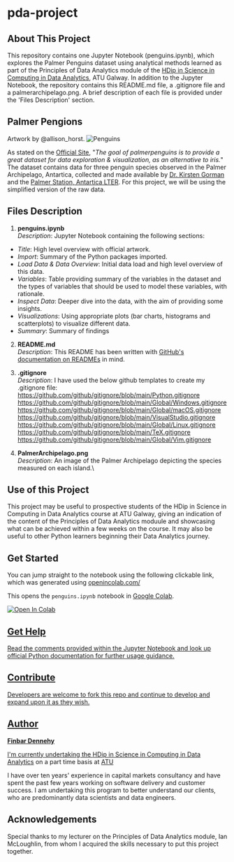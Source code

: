 # pda-project

## About This Project

This repository contains one Jupyter Notebook (penguins.ipynb), which explores the Palmer Penguins dataset using analytical methods learned as part of the Principles of Data Analytics module of the [HDip in Science in Computing in Data Analytics](https://www.gmit.ie/higher-diploma-in-science-in-computing-in-data-analytics), ATU Galway. In addition to the Jupyter Notebook, the repository contains this README.md file, a .gitignore file and a palmerarchipelago.png. A brief description of each file is provided under the 'Files Description' section.

## Palmer Pengions

Artwork by @allison_horst.
![Penguins](https://allisonhorst.github.io/palmerpenguins/reference/figures/lter_penguins.png)

As stated on the [Official Site](https://allisonhorst.github.io/palmerpenguins/), "_The goal of palmerpenguins is to provide a great dataset for data exploration & visualization, as an alternative to iris._" The dataset contains data for three penguin species observed in the Palmer Archipelago, Antartica, collected and made available by [Dr. Kirsten Gorman](https://www.uaf.edu/cfos/people/faculty/detail/kristen-gorman.php) and the [Palmer Station, Antartica LTER](https://pallter.marine.rutgers.edu/). For this project, we will be using the simplified version of the raw data.

## Files Description

1. **penguins.ipynb**\
_Description_: Jupyter Notebook containing the following sections:
- _Title_: High level overview with official artwork.
- _Import_: Summary of the Python packages imported.
- _Load Data & Data Overview_: Initial data load and high level overview of this data.
- _Variables_: Table providing summary of the variables in the dataset and the types of variables that should be used to model these variables, with rationale.
- _Inspect Data_: Deeper dive into the data, with the aim of providing some insights.
- _Visualizations_: Using appropriate plots (bar charts, histograms and scatterplots) to visualize different data.
- _Summary_: Summary of findings

2. **README.md**\
_Description_: This README has been written with [GitHub's documentation on READMEs](https://docs.github.com/en/repositories/managing-your-repositorys-settings-and-features/customizing-your-repository/about-readmes) in mind.

3. **.gitignore**\
_Description_: I have used the below github templates to create my .gitignore file:\
    https://github.com/github/gitignore/blob/main/Python.gitignore \
    https://github.com/github/gitignore/blob/main/Global/Windows.gitignore \
    https://github.com/github/gitignore/blob/main/Global/macOS.gitignore \
    https://github.com/github/gitignore/blob/main/VisualStudio.gitignore \
    https://github.com/github/gitignore/blob/main/Global/Linux.gitignore \
    https://github.com/github/gitignore/blob/main/TeX.gitignore \
    https://github.com/github/gitignore/blob/main/Global/Vim.gitignore

4. **PalmerArchipelago.png**\
_Description_: An image of the Palmer Archipelago depicting the species measured on each island.\


## Use of this Project

This project may be useful to prospective students of the HDip in Science in Computing in Data Analytics course at ATU Galway, giving an indication of the content of the Principles of Data Analytics moduule and showcasing what can be achieved within a few weeks on the course. It may also be useful to other Python learners beginning their Data Analytics journey.

## Get Started 

You can jump straight to the notebook using the following clickable link, which was generated using [openincolab.com/](https://openincolab.com/)

This opens the `penguins.ipynb` notebook in [Google Colab](https://colab.research.google.com/).

<a target="_blank" href="https://colab.research.google.com/github/fdennehy/pda-project/blob/main/penguins.ipynb">
  <img src="https://colab.research.google.com/assets/colab-badge.svg" alt="Open In Colab"/>

## Get Help

Read the comments provided within the Jupyter Notebook and look up official Python documentation for further usage guidance.

## Contribute

Developers are welcome to fork this repo and continue to develop and expand upon it as they wish.

## Author

**Finbar Dennehy**

I'm currently undertaking the [HDip in Science in Computing in Data Analytics](https://www.gmit.ie/higher-diploma-in-science-in-computing-in-data-analytics) on a part time basis at [ATU](https://www.atu.ie/)

I have over ten years' experience in capital markets consultancy and have spent the past few years working on software delivery and customer success. I am undertaking this program to better understand our clients, who are predominantly data scientists and data engineers.

## Acknowledgements

Special thanks to my lecturer on the Principles of Data Analytics module, Ian McLoughlin, from whom I acquired the skills necessary to put this project together.